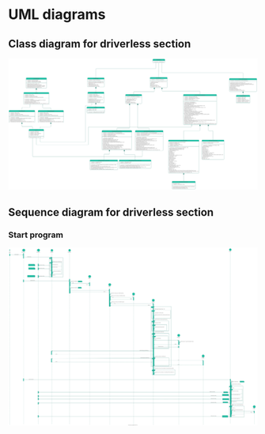 # UML diagrams

## Class diagram for driverless section

![class diagram](class_diagram/class_diagram.svg)

## Sequence diagram for driverless section

### Start program

![sequence diagram](sequence_diagrams/program_start_sequence_diagram.svg)
